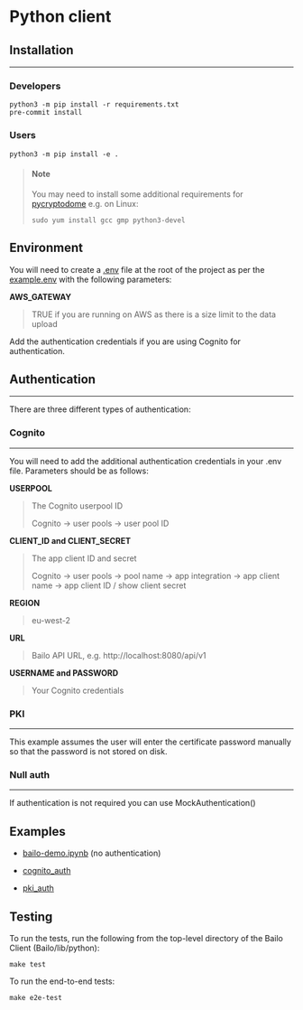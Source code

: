 # Python client

## Installation

---

### Developers

```
python3 -m pip install -r requirements.txt
pre-commit install
```

### Users

```
python3 -m pip install -e .
```

> #### Note
>
> You may need to install some additional requirements for
> [pycryptodome](https://pycryptodome.readthedocs.io/en/latest/src/installation.html) e.g. on Linux:
>
> ```
> sudo yum install gcc gmp python3-devel
> ```

## Environment

You will need to create a [.env](https://pypi.org/project/python-dotenv/#getting-started) file at the root of the
project as per the [example.env](./examples/resources/example.env) with the following parameters:

**AWS_GATEWAY**

> TRUE if you are running on AWS as there is a size limit to the data upload

Add the authentication credentials if you are using Cognito for authentication.

## Authentication

---

There are three different types of authentication:

### Cognito

---

You will need to add the additional authentication credentials in your .env file. Parameters should be as follows:

**USERPOOL**

> The Cognito userpool ID
>
> Cognito -> user pools -> user pool ID

**CLIENT_ID and CLIENT_SECRET**

> The app client ID and secret
>
> Cognito -> user pools -> pool name -> app integration -> app client name -> app client ID / show client secret

**REGION**

> eu-west-2

**URL**

> Bailo API URL, e.g. http://localhost:8080/api/v1

**USERNAME and PASSWORD**

> Your Cognito credentials

### PKI

---

This example assumes the user will enter the certificate password manually so that the password is not stored on disk.

### Null auth

---

If authentication is not required you can use MockAuthentication()

## Examples

- [bailo-demo.ipynb](./examples/bailo-demo.ipynb) (no authentication)

- [cognito_auth](./examples/cognito_client.py)

- [pki_auth](./examples/pki_client.py)

## Testing

To run the tests, run the following from the top-level directory of the Bailo Client (Bailo/lib/python):

```
make test
```

To run the end-to-end tests:

```
make e2e-test
```
